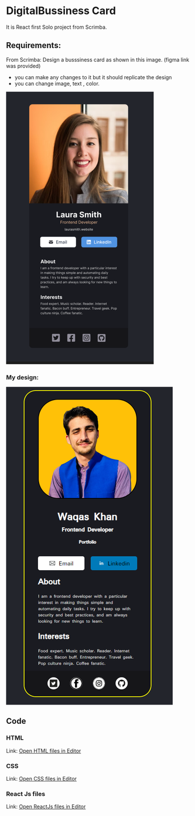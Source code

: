 # DigitalBussiness Card

It is React first Solo project from Scrimba.
## Requirements:
From Scrimba: Design a busssiness card as shown in this image. (figma link was provided)

- you can make any changes to it but it should replicate the design
- you can change image, text , color.

 ![design](images/Design.png)  

### My design: 

 ![design](images/Design2.png)



## Code
### HTML
Link: [Open HTML files in Editor](index.html)

### CSS 
Link: [Open CSS files in Editor](src/App.css)

### React Js files
Link: [Open ReactJs files in Editor](src/App.jsx)

